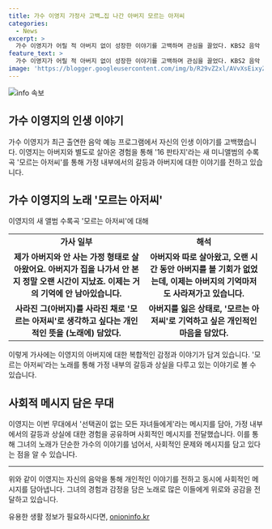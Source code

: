 ```yaml
---
title: 가수 이영지 가정사 고백…집 나간 아버지 모르는 아저씨
categories:
  - News
excerpt: >
  가수 이영지가 어릴 적 아버지 없이 성장한 이야기를 고백하며 관심을 끌었다. KBS2 음악 예능 프로그램에 출연해 새 앨범 소개 중 아버지와의 이야기를 전하며 눈길을 끌었는데, 과거 인터뷰에서도 어려움을 이겨낸 이야기를 전했다. 또한 무대에서 모르는 아저씨를 선보이며 선택권이 없는 모든 자녀들에게 전하는 메시지를 담아 이목을 사로잡았다. (150자)
feature_text: >
  가수 이영지가 어릴 적 아버지 없이 성장한 이야기를 고백하며 관심을 끌었다. KBS2 음악 예능 프로그램에 출연해 새 앨범 소개 중 아버지와의 이야기를 전하며 눈길을 끌었는데, 과거 인터뷰에서도 어려움을 이겨낸 이야기를 전했다. 또한 무대에서 모르는 아저씨를 선보이며 선택권이 없는 모든 자녀들에게 전하는 메시지를 담아 이목을 사로잡았다. (150자)
image: 'https://blogger.googleusercontent.com/img/b/R29vZ2xl/AVvXsEixyZcFfHzMRdzZMjFBmAUKJYCLCGyLL1o632UiGVXcaFdKo_bkvkuCioo0uUKlGfBVcT3P84aROyZIXSBEx3Aw5nCQ3pTgDom1WDC4m8eifvWiAmWEEVb4x6G_l8C0QH225ldMjyaFvpxGEBGNO37VmDTDMHGhJPq73UglMfDca1-0aw/s1600/blogspot.png'
---
```


<p><img src="https://blogger.googleusercontent.com/img/b/R29vZ2xl/AVvXsEixyZcFfHzMRdzZMjFBmAUKJYCLCGyLL1o632UiGVXcaFdKo_bkvkuCioo0uUKlGfBVcT3P84aROyZIXSBEx3Aw5nCQ3pTgDom1WDC4m8eifvWiAmWEEVb4x6G_l8C0QH225ldMjyaFvpxGEBGNO37VmDTDMHGhJPq73UglMfDca1-0aw/s1600/blogspot.png" alt="info 속보" /></p>

<h2 data-ke-size="size26">가수 이영지의 인생 이야기</h2>

<p data-ke-size="size16">가수 이영지가 최근 출연한 음악 예능 프로그램에서 자신의 인생 이야기를 고백했습니다. 이영지는 아버지와 별도로 살아온 경험을 통해 '16 판타지'라는 새 미니앨범의 수록곡 '모르는 아저씨'를 통해 가정 내부에서의 갈등과 아버지에 대한 이야기를 전하고 있습니다.</p>

<h2 data-ke-size="size26">가수 이영지의 노래 '모르는 아저씨'</h2>

<p data-ke-size="size16">이영지의 새 앨범 수록곡 '모르는 아저씨'에 대해</p>

<table>
  <tr>
    <td style="text-align: center; height: 17px;"><b>가사 일부</b></td>
    <td style="text-align: center; height: 17px;"><b>해석</b></td>
  </tr>
  <tr>
    <td style="text-align: center; height: 17px;"><b>제가 아버지와 안 사는 가정 형태로 살아왔어요. 아버지가 집을 나가서 안 본 지 정말 오랜 시간이 지났죠. 이제는 거의 기억에 안 남아있습니다.</b></td>
    <td style="text-align: center; height: 17px;"><b>아버지와 따로 살아왔고, 오랜 시간 동안 아버지를 볼 기회가 없었는데, 이제는 아버지의 기억마저도 사라져가고 있습니다.</b></td>
  </tr>
  <tr>
    <td style="text-align: center; height: 17px;"><b>사라진 그(아버지)를 사라진 채로 '모르는 아저씨'로 생각하고 싶다는 개인적인 뜻을 (노래에) 담았다.</b></td>
    <td style="text-align: center; height: 17px;"><b>아버지를 잃은 상태로, '모르는 아저씨'로 기억하고 싶은 개인적인 마음을 담았다.</b></td>
  </tr>
</table>

<p data-ke-size="size16">이렇게 가사에는 이영지의 아버지에 대한 복합적인 감정과 이야기가 담겨 있습니다. '모르는 아저씨'라는 노래를 통해 가정 내부의 갈등과 상실을 다루고 있는 이야기로 볼 수 있습니다.</p>

<h2 data-ke-size="size26">사회적 메시지 담은 무대</h2>

<p data-ke-size="size16">이영지는 이번 무대에서 '선택권이 없는 모든 자녀들에게'라는 메시지를 담아, 가정 내부에서의 갈등과 상실에 대한 경험을 공유하며 사회적인 메시지를 전달했습니다. 이를 통해 그녀의 노래가 단순한 가수의 이야기를 넘어서, 사회적인 문제와 메시지를 담고 있다는 점을 알 수 있습니다.</p>

<p><hr></hr></p>

<p data-ke-size="size16">위와 같이 이영지는 자신의 음악을 통해 개인적인 이야기를 전하고 동시에 사회적인 메시지를 담아냅니다. 그녀의 경험과 감정을 담은 노래로 많은 이들에게 위로와 공감을 전달하고 있습니다.</p>
유용한 생활 정보가 필요하시다면, <a href="https://onioninfo.kr" rel="dofollow">onioninfo.kr</a>


